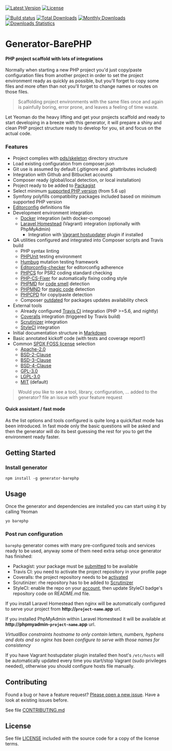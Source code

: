[![Latest Version](https://img.shields.io/npm/v/generator-barephp.svg?style=flat-square)](https://npmjs.org/package/generator-barephp)
[![License](https://img.shields.io/github/license/juliangut/generator-barephp.svg?style=flat-square)](https://github.com/juliangut/generator-barephp/blob/master/LICENSE)

[![Build status](https://img.shields.io/travis/juliangut/generator-barephp.svg?style=flat-square)](https://travis-ci.org/juliangut/generator-barephp)
[![Total Downloads](https://img.shields.io/npm/dt/generator-barephp.svg?style=flat-square)](https://npmjs.org/package/generator-barephp)
[![Monthly Downloads](https://img.shields.io/npm/dm/generator-barephp.svg?style=flat-square)](https://npmjs.org/package/generator-barephp)
[![Downloads Statistics](https://img.shields.io/badge/downloads-statistics-%23aa000.svg?style=flat-square)](https://npm-stat.com/charts.html?package=generator-barephp)

# Generator-BarePHP

#### PHP project scaffold with lots of integrations

Normally when starting a new PHP project you'd just copy/paste configuration files from another project in order to set the project environment ready as quickly as possible, but you'll forget to copy some files and more often than not you'll forget to change names or routes on those files.

> Scaffolding project environments with the same files once and again is painfully boring, error prone, and leaves a feeling of time waste.

Let Yeoman do the heavy lifting and get your projects scaffold and ready to start developing in a breeze with this generator, it will prepare a shiny and clean PHP project structure ready to develop for you, sit and focus on the actual code.

### Features

* Project complies with [pds/skeleton](https://github.com/php-pds/skeleton) directory structure
* Load existing configuration from composer.json
* Git use is assumed by default (.gitignore and .gitattributes included)
* Integration with Github and Bitbucket accounts
* Composer ready (global/local detection, or local installation)
* Project ready to be added to [Packagist](https://packagist.org)
* Select minimum [supported PHP version](https://secure.php.net/supported-versions.php) (from 5.6 up)
* Symfony polyfills compatibility packages included based on minimum supported PHP version
* [Editorconfig](http://editorconfig.org/) definitions file
* Development environment integration
  * [Docker](https://www.docker.com/) integration (with docker-compose)
  * [Laravel Homestead](https://laravel.com/docs/5.3/homestead) (Vagrant) integration (optionally with PhpMyAdmin)
    * Integration with [Vagrant hostupdater](https://github.com/cogitatio/vagrant-hostsupdater) plugin if installed
* QA utilities configured and integrated into Composer scripts and Travis build
  * PHP syntax linting
  * [PHPUnit](http://phpunit.de/) testing environment
  * [Humbug](https://github.com/padraic/humbug/) mutation testing framework
  * [Editorconfig-checker](https://github.com/editorconfig-checker/editorconfig-checker.php) for editorconfig adherence
  * [PHPCS](https://github.com/squizlabs/PHP_CodeSniffer) for PSR2 coding standard checking
  * [PHP-CS-Fixer](https://github.com/FriendsOfPhp/PHP-CS-Fixer) for automatically fixing coding style
  * [PHPMD](https://github.com/phpmd/phpmd) for [code smell](https://en.wikipedia.org/wiki/Code_smell) detection
  * [PHPMND](https://github.com/povils/phpmnd) for [magic code](https://en.wikipedia.org/wiki/Magic_number_(programming)#Unnamed_numerical_constants) detection
  * [PHPCPD](https://github.com/sebastianbergmann/phpcpd) for copy/paste detection
  * Composer [outdated](https://getcomposer.org/doc/03-cli.md#outdated) for packages updates availability check
* External tools
  * Already configured [Travis CI](https://travis-ci.org) integration (PHP >=5.6, and nightly)
  * [Coveralls](https://coveralls.io) integration (triggered by Travis build)
  * [Scrutinizer](https://scrutinizer-ci.com) integration
  * [StyleCI](https://styleci.io) integration
* Initial documentation structure in [Markdown](https://daringfireball.net/projects/markdown/syntax)
* Basic annotated kickoff code (with tests and coverage report!)
* Common [SPDX FOSS license](http://spdx.org/licenses) selection
  * [Apache-2.0](https://spdx.org/licenses/Apache-2.0.html)
  * [BSD-2-Clause](https://spdx.org/licenses/BSD-2-Clause.html)
  * [BSD-3-Clause](https://spdx.org/licenses/BSD-3-Clause.html)
  * [BSD-4-Clause](https://spdx.org/licenses/BSD-4-Clause.html)
  * [GPL-3.0](https://spdx.org/licenses/GPL-3.0.html)
  * [LGPL-3.0](https://spdx.org/licenses/LGPL-3.0.html)
  * [MIT](https://spdx.org/licenses/MIT.html) (default)

> Would you like to see a tool, library, configuration, ... added to the generator? file an issue with your feature request

#### Quick assistant / fast mode

As the list options and tools configured is quite long a quick/fast mode has been introduced. In fast mode only the basic questions will be asked and then the generator will do its best guessing the rest for you to get the environment ready faster.

## Getting Started

### Install generator

```
npm install -g generator-barephp
```

## Usage

Once the generator and dependencies are installed you can start using it by calling Yeoman

```
yo barephp
```

### Post run configuration

`barephp` generator comes with many pre-configured tools and services ready to be used, anyway some of them need extra setup once generator has finished:

* Packagist: your package must be [submitted](https://packagist.org/packages/submit) to be available
* Travis CI: you need to activate the project repository in your profile page
* Coveralls: the project repository needs to be [activated](https://coveralls.io/repos/new)
* Scrutinizer: rhe repository has to be added to [Scrutinizer](https://scrutinizer-ci.com)
* StyleCI: enable the repo on your [account](https://styleci.io/account), then update StyleCI badge's repository code on README.md file.

If you install Laravel Homestead then nginx will be automatically configured to serve your project from **http://`project-name`.app** url.

If you installed PhpMyAdmin within Laravel Homestead it will be available at **http://phpmyadmin-`project-name`.app** url.

*VirtualBox constraints hostname to only contain letters, numbers, hyphens and dots and so nginx has been configure to serve with those names for consistency*

If you have Vagrant hostupdater plugin installed then host's `/etc/hosts` will be automatically updated every time you start/stop Vagrant (sudo privileges needed), otherwise you should configure hosts file manually.

## Contributing

Found a bug or have a feature request? [Please open a new issue](https://github.com/juliangut/generator-barephp/issues). Have a look at existing issues before.

See file [CONTRIBUTING.md](https://github.com/juliangut/generator-barephp/blob/master/CONTRIBUTING.md)

## License

See file [LICENSE](https://github.com/juliangut/generator-barephp/blob/master/LICENSE) included with the source code for a copy of the license terms.
